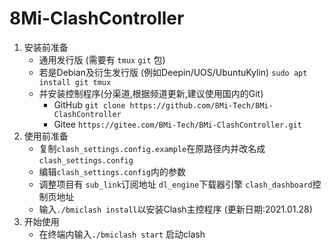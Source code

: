 # 8Mi-ClashController

1. 安装前准备
	- 通用发行版 (需要有 `tmux` `git` 包)
	- 若是Debian及衍生发行版 (例如Deepin/UOS/UbuntuKylin)
`sudo apt install git tmux`
	- 并安装控制程序(分渠道,根据频道更新,建议使用国内的Git)
		- GitHub `git clone https://github.com/8Mi-Tech/8Mi-ClashController`
		- Gitee `https://gitee.com/BMi-Tech/BMi-ClashController.git`
2. 使用前准备
	- 复制`clash_settings.config.example`在原路径内并改名成`clash_settings.config`
	- 编辑`clash_settings.config`内的参数
	- 调整项目有 `sub_link`订阅地址 `dl_engine`下载器引擎 `clash_dashboard`控制页地址
	- 输入`./bmiclash install`以安装Clash主控程序 (更新日期:2021.01.28)
3. 开始使用
	- 在终端内输入`./bmiclash start` 启动clash
